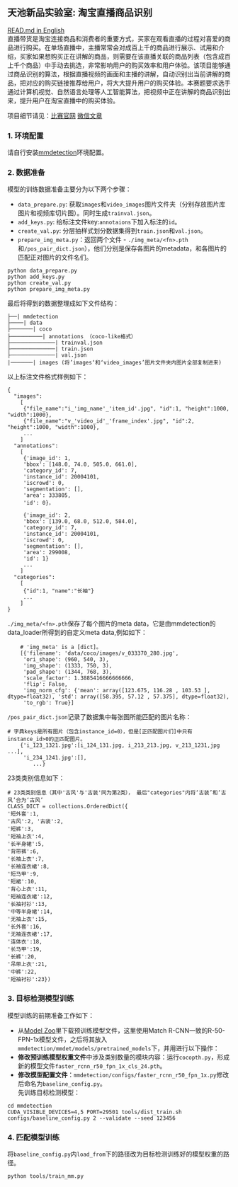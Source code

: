 ## 天池新品实验室: 淘宝直播商品识别
[READ.md in English](ENGLISH_README.md)   
直播带货是淘宝连接商品和消费者的重要方式，买家在观看直播的过程对喜爱的商品进行购买。在单场直播中，主播常常会对成百上千的商品进行展示、试用和介绍，买家如果想购买正在讲解的商品，则需要在该直播关联的商品列表（包含成百上千个商品）中手动去挑选，非常影响用户的购买效率和用户体验。该项目能够通过商品识别的算法，根据直播视频的画面和主播的讲解，自动识别出当前讲解的商品，把对应的购买链接推荐给用户，将大大提升用户的购买体验。本赛题要求选手通过计算机视觉、自然语言处理等人工智能算法，把视频中正在讲解的商品识别出来，提升用户在淘宝直播中的购买体验。  

项目细节请见：[比赛官网](https://tianchi.aliyun.com/competition/entrance/231772/introduction) [微信文章]() 
### 1. 环境配置  
请自行安装[mmdetection](https://github.com/open-mmlab/mmdetection)环境配置。  
### 2. 数据准备
模型的训练数据准备主要分为以下两个步骤：  
- ``data_prepare.py``: 获取``images``和``video_images``图片文件夹（分别存放图片库图片和视频库切片图）。同时生成``trainval.json``。  
- ``add_keys.py``: 给标注文件key:``annotaions``下加入标注的``id``。  
- ``create_val.py``: 分层抽样式划分数据集得到``train.json``和``val.json``。  
- ``prepare_img_meta.py``：返回两个文件 - ``./img_meta/<fn>.pth``和``/pos_pair_dict.json``），他们分别是保存各图片的metadata，和各图片的匹配正对图片的文件名们。 
```
python data_prepare.py
python add_keys.py
python create_val.py
python prepare_img_meta.py
```
最后将得到的数据整理成如下文件结构：  
```
├──| mmdetection
├────| data
├───────| coco
├──────────| annotations （coco-like格式）
├──────────────| trainval.json
├──────────────| train.json
├──────────────| val.json
|───────| images (将’images‘和‘video_images’图片文件夹内图片全部复制进来)
```
以上标注文件格式样例如下：
```
{
  "images":
	[
	 {"file_name":"i_'img_name'_'item_id'.jpg", "id":1, "height":1000, "width":1000},
	 {"file_name":"v_'video_id'_'frame_index'.jpg", "id":2, "height":1000, "width":1000},
	 ...
	]
  "annotations":
	[
	 {'image_id': 1,
	 'bbox': [148.0, 74.0, 505.0, 661.0],
	 'category_id': 7,
	 'instance_id': 20004101,
	 'iscrowd': 0,
	 'segmentation': [],
	 'area': 333805,
	 'id': 0}，
	 
	 {'image_id': 2,
	 'bbox': [139.0, 68.0, 512.0, 584.0],
	 'category_id': 7,
	 'instance_id': 20004101,
	 'iscrowd': 0,
	 'segmentation': [],
	 'area': 299008,
	 'id': 1}
	 ...
	]
  "categories":
	[
	 {"id":1, "name":"长袖"}
	 ...
	]
}
```
``./img_meta/<fn>.pth``保存了每个图片的meta data，它是由mmdetection的data_loader所得到的自定义meta data,例如如下：  
```
	# 'img_meta' is a [dict]。
	[{'filename': 'data/coco/images/v_033370_280.jpg',
	 'ori_shape': (960, 540, 3),
	 'img_shape': (1333, 750, 3),
	 'pad_shape': (1344, 768, 3),
	 'scale_factor': 1.3885416666666666,
	 'flip': False,
	 'img_norm_cfg': {'mean': array([123.675, 116.28 , 103.53 ], dtype=float32), 'std': array([58.395, 57.12 , 57.375], dtype=float32),
	 'to_rgb': True}]
```
``/pos_pair_dict.json``记录了数据集中每张图所能匹配的图片名称：
```
# 字典keys是所有图片（包含instance_id=0），但是[正匹配图片们]中只有instance_id>0的正匹配图片。
    {'i_123_1321.jpg':[i_124_131.jpg, i_213_213.jpg, v_213_1231,jpg ...],
     'i_234_1241.jpg':[],
        ...}
```
23类类别信息如下：
```
# 23类类别信息（其中'古风'与'古装'同为第2类）， 最后"categories"内将‘古装’和‘古风’合为‘古风’
CLASS_DICT = collections.OrderedDict({
'短外套':1,
'古风':2, '古装':2,
'短裤':3,
'短袖上衣':4, 
'长半身裙':5, 
'背带裤':6, 
'长袖上衣':7, 
'长袖连衣裙':8, 
'短马甲':9, 
'短裙':10, 
'背心上衣':11, 
'短袖连衣裙':12, 
'长袖衬衫':13, 
'中等半身裙':14, 
'无袖上衣':15, 
'长外套':16, 
'无袖连衣裙':17, 
'连体衣':18, 
'长马甲':19, 
'长裤':20, 
'吊带上衣':21, 
'中裤':22, 
'短袖衬衫':23})
```
### 3. 目标检测模型训练  
模型训练的前期准备工作如下：  
- 从[Model Zoo](https://github.com/open-mmlab/mmdetection/blob/master/docs/MODEL_ZOO.md)里下载预训练模型文件，这里使用Match R-CNN一致的R-50-FPN-1x模型文件，之后将其放入``mmdetection/mmdet/models/pretrained_models``下，并用进行以下操作：  
- **修改预训练模型权重文件**中涉及类别数量的模块内容：运行``cocopth.py``，形成新的模型文件``faster_rcnn_r50_fpn_1x_cls_24.pth``。
- **修改模型配置文件**：``mmdetection/configs/faster_rcnn_r50_fpn_1x.py``修改后命名为``baseline_config.py``。  
先训练目标检测模型：
```
cd mmdetection
CUDA_VISIBLE_DEVICES=4,5 PORT=29501 tools/dist_train.sh configs/baseline_config.py 2 --validate --seed 123456
```

### 4. 匹配模型训练
将``baseline_config.py``内``load_from``下的路径改为目标检测训练好的模型权重的路径。
```
python tools/train_mm.py
```
